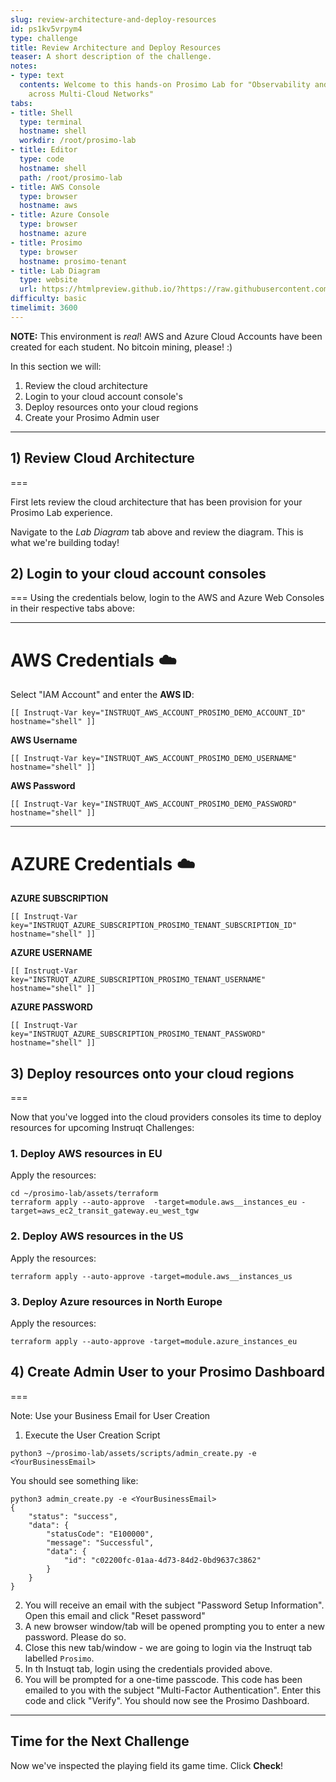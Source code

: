 ```yaml
---
slug: review-architecture-and-deploy-resources
id: ps1kv5vrpym4
type: challenge
title: Review Architecture and Deploy Resources
teaser: A short description of the challenge.
notes:
- type: text
  contents: Welcome to this hands-on Prosimo Lab for "Observability and Troubleshooting
    across Multi-Cloud Networks"
tabs:
- title: Shell
  type: terminal
  hostname: shell
  workdir: /root/prosimo-lab
- title: Editor
  type: code
  hostname: shell
  path: /root/prosimo-lab
- title: AWS Console
  type: browser
  hostname: aws
- title: Azure Console
  type: browser
  hostname: azure
- title: Prosimo
  type: browser
  hostname: prosimo-tenant
- title: Lab Diagram
  type: website
  url: https://htmlpreview.github.io/?https://raw.githubusercontent.com/prosimo-io/ProsimoLabs/main/instruqt-tracks/prosimo-lab-observe-and-troubleshoot/assets/images/Prosimo_Lab_Architecture.html
difficulty: basic
timelimit: 3600
---
```


**NOTE:** This environment is *real*! AWS and Azure Cloud Accounts have been created for each student. No bitcoin mining, please! :)

In this section we will:
1) Review the cloud architecture
2) Login to your cloud account console's
3) Deploy resources onto your cloud regions
4) Create your Prosimo Admin user

---

## 1) Review Cloud Architecture
===

First lets review the cloud architecture that has been provision for your Prosimo Lab experience.

Navigate to the *Lab Diagram* tab above and review the diagram. This is what we're building today!


## 2) Login to your cloud account consoles
===
Using the credentials below, login to the AWS and Azure Web Consoles in their respective tabs above:

---
# AWS Credentials ☁️

Select "IAM Account" and enter the **AWS ID**:
```
[[ Instruqt-Var key="INSTRUQT_AWS_ACCOUNT_PROSIMO_DEMO_ACCOUNT_ID" hostname="shell" ]]
```

**AWS Username**
```
[[ Instruqt-Var key="INSTRUQT_AWS_ACCOUNT_PROSIMO_DEMO_USERNAME" hostname="shell" ]]
```

**AWS Password**
```
[[ Instruqt-Var key="INSTRUQT_AWS_ACCOUNT_PROSIMO_DEMO_PASSWORD" hostname="shell" ]]
```

---

# AZURE Credentials ☁️

**AZURE SUBSCRIPTION**
```
[[ Instruqt-Var key="INSTRUQT_AZURE_SUBSCRIPTION_PROSIMO_TENANT_SUBSCRIPTION_ID" hostname="shell" ]]
```

**AZURE USERNAME**
```
[[ Instruqt-Var key="INSTRUQT_AZURE_SUBSCRIPTION_PROSIMO_TENANT_USERNAME" hostname="shell" ]]
```

**AZURE PASSWORD**
```
[[ Instruqt-Var key="INSTRUQT_AZURE_SUBSCRIPTION_PROSIMO_TENANT_PASSWORD" hostname="shell" ]]
```


## 3) Deploy resources onto your cloud regions
===

Now that you've logged into the cloud providers consoles its time to deploy resources for upcoming Instruqt Challenges:

### 1. Deploy AWS resources in EU

Apply the resources:

```
cd ~/prosimo-lab/assets/terraform
terraform apply --auto-approve  -target=module.aws__instances_eu -target=aws_ec2_transit_gateway.eu_west_tgw
```

### 2. Deploy AWS resources in the US

Apply the resources:

```
terraform apply --auto-approve -target=module.aws__instances_us
```

### 3. Deploy Azure resources in North Europe

Apply the resources:

```
terraform apply --auto-approve -target=module.azure_instances_eu
```

## 4) Create Admin User to your Prosimo Dashboard
===

Note: Use your Business Email for User Creation

1. Execute the User Creation Script

```
python3 ~/prosimo-lab/assets/scripts/admin_create.py -e <YourBusinessEmail>
```

You should see something like:

```
python3 admin_create.py -e <YourBusinessEmail>
{
    "status": "success",
    "data": {
        "statusCode": "E100000",
        "message": "Successful",
        "data": {
            "id": "c02200fc-01aa-4d73-84d2-0bd9637c3862"
        }
    }
}
```

2. You will receive an email with the subject "Password Setup Information". Open this email and click "Reset password"
3. A new browser window/tab will be opened prompting you to enter a new password. Please do so.
4. Close this new tab/window - we are going to login via the Instruqt tab labelled `Prosimo`.
5. In th Instuqt tab, login using the credentials provided above.
6. You will be prompted for a one-time passcode. This code has been emailed to you with the subject "Multi-Factor Authentication". Enter this code and click "Verify". You should now see the Prosimo Dashboard.

---

## Time for the Next Challenge

Now we've inspected the playing field its game time. Click **Check**!